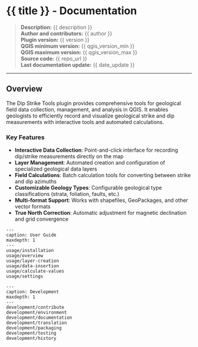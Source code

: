 # {{ title }} - Documentation

> **Description:** {{ description }}  
> **Author and contributors:** {{ author }}  
> **Plugin version:** {{ version }}  
> **QGIS minimum version:** {{ qgis_version_min }}  
> **QGIS maximum version:** {{ qgis_version_max }}  
> **Source code:** {{ repo_url }}  
> **Last documentation update:** {{ date_update }}

----

## Overview

The Dip Strike Tools plugin provides comprehensive tools for geological field data collection, management, and analysis in QGIS. It enables geologists to efficiently record and visualize geological strike and dip measurements with interactive tools and automated calculations.

### Key Features

- **Interactive Data Collection**: Point-and-click interface for recording dip/strike measurements directly on the map
- **Layer Management**: Automated creation and configuration of specialized geological data layers
- **Field Calculations**: Batch calculation tools for converting between strike and dip azimuths
- **Customizable Geology Types**: Configurable geological type classifications (strata, foliation, faults, etc.)
- **Multi-format Support**: Works with shapefiles, GeoPackages, and other vector formats
- **True North Correction**: Automatic adjustment for magnetic declination and grid convergence

```{toctree}
---
caption: User Guide
maxdepth: 1
---
usage/installation
usage/overview
usage/layer-creation
usage/data-insertion
usage/calculate-values
usage/settings
```

```{toctree}
---
caption: Development
maxdepth: 1
---
development/contribute
development/environment
development/documentation
development/translation
development/packaging
development/testing
development/history
```
